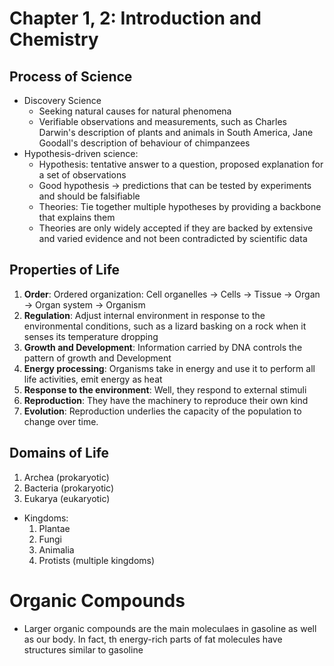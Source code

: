 # Chapter 1, 2: Introduction and Chemistry
## Process of Science
* Discovery Science
  * Seeking natural causes for natural phenomena
  * Verifiable observations and measurements, such as Charles Darwin's description of plants and animals in South America, Jane Goodall's description of behaviour of chimpanzees
* Hypothesis-driven science:
  * Hypothesis: tentative answer to a question, proposed explanation for a set of observations
  * Good hypothesis -> predictions that can be tested by experiments and should be falsifiable
  * Theories: Tie together multiple hypotheses by providing a backbone that explains them
  * Theories are only widely accepted if they are backed by extensive and varied evidence and not been contradicted by scientific data

## Properties of Life
1. **Order**: Ordered organization: Cell organelles -> Cells -> Tissue -> Organ -> Organ system -> Organism
2. **Regulation**: Adjust internal environment in response to the environmental conditions, such as a lizard basking on a rock when it senses its temperature dropping
3. **Growth and Development**: Information carried by DNA controls the pattern of growth and Development
4. **Energy processing**: Organisms take in energy and use it to perform all life activities, emit energy as heat
5. **Response to the environment**: Well, they respond to external stimuli
6. **Reproduction**: They have the machinery to reproduce their own kind
7. **Evolution**: Reproduction underlies the capacity of the population to change over time.

## Domains of Life
1. Archea (prokaryotic)
2. Bacteria (prokaryotic)
3. Eukarya (eukaryotic)
  * Kingdoms:
    1. Plantae
    2. Fungi
    3. Animalia
    4. Protists (multiple kingdoms)


# Organic Compounds
* Larger organic compounds are the main moleculaes in gasoline as well as our body. In fact, th energy-rich parts of fat molecules have structures similar to gasoline  
